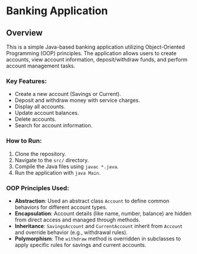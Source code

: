 # Banking Application

## Overview
This is a simple Java-based banking application utilizing Object-Oriented Programming (OOP) principles. The application allows users to create accounts, view account information, deposit/withdraw funds, and perform account management tasks.

### Key Features:
- Create a new account (Savings or Current).
- Deposit and withdraw money with service charges.
- Display all accounts.
- Update account balances.
- Delete accounts.
- Search for account information.

### How to Run:
1. Clone the repository.
2. Navigate to the `src/` directory.
3. Compile the Java files using `javac *.java`.
4. Run the application with `java Main`.

### OOP Principles Used:
- **Abstraction**: Used an abstract class `Account` to define common behaviors for different account types.
- **Encapsulation**: Account details (like name, number, balance) are hidden from direct access and managed through methods.
- **Inheritance**: `SavingsAccount` and `CurrentAccount` inherit from `Account` and override behavior (e.g., withdrawal rules).
- **Polymorphism**: The `withdraw` method is overridden in subclasses to apply specific rules for savings and current accounts.
